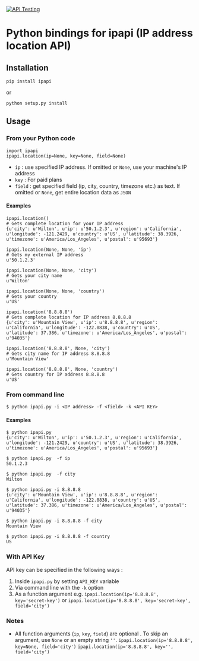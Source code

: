 [![API Testing](https://img.shields.io/badge/API%20Test-RapidAPI-blue.svg)](https://rapidapi.com/package/Ipapi/functions?utm_source=IpapiGithub&utm_medium=button&utm_content=Vender_Github)
# Python bindings for ipapi (IP address location API)

## Installation

```
pip install ipapi
```
or

```
python setup.py install
```

## Usage

### From your Python code

```
import ipapi
ipapi.location(ip=None, key=None, field=None)
```

- `ip`    : use specified IP address. If omitted or `None`, use your machine's IP address
- `key`   : For paid plans
- `field` : get specified field (ip, city, country, timezone etc.) as text. If omitted or `None`, get entire location data as `JSON`

#### Examples

```
ipapi.location()
# Gets complete location for your IP address
{u'city': u'Wilton', u'ip': u'50.1.2.3', u'region': u'California', u'longitude': -121.2429, u'country': u'US', u'latitude': 38.3926, u'timezone': u'America/Los_Angeles', u'postal': u'95693'}

ipapi.location(None, None, 'ip')
# Gets my external IP address
u'50.1.2.3'

ipapi.location(None, None, 'city')
# Gets your city name
u'Wilton'

ipapi.location(None, None, 'country')
# Gets your country
u'US'

ipapi.location('8.8.8.8')
# Gets complete location for IP address 8.8.8.8
{u'city': u'Mountain View', u'ip': u'8.8.8.8', u'region': u'California', u'longitude': -122.0838, u'country': u'US', u'latitude': 37.386, u'timezone': u'America/Los_Angeles', u'postal': u'94035'}

ipapi.location('8.8.8.8', None, 'city')
# Gets city name for IP address 8.8.8.8
u'Mountain View'

ipapi.location('8.8.8.8', None, 'country')
# Gets country for IP address 8.8.8.8
u'US'
```


### From command line
```
$ python ipapi.py -i <IP address> -f <field> -k <API KEY>
```

#### Examples

```
$ python ipapi.py 
{u'city': u'Wilton', u'ip': u'50.1.2.3', u'region': u'California', u'longitude': -121.2429, u'country': u'US', u'latitude': 38.3926, u'timezone': u'America/Los_Angeles', u'postal': u'95693'}

$ python ipapi.py  -f ip
50.1.2.3

$ python ipapi.py  -f city
Wilton

$ python ipapi.py -i 8.8.8.8
{u'city': u'Mountain View', u'ip': u'8.8.8.8', u'region': u'California', u'longitude': -122.0838, u'country': u'US', u'latitude': 37.386, u'timezone': u'America/Los_Angeles', u'postal': u'94035'}

$ python ipapi.py -i 8.8.8.8 -f city
Mountain View

$ python ipapi.py -i 8.8.8.8 -f country
US
```

### With API Key

API key can be specified in the following ways : 

1. Inside `ipapi.py` by setting `API_KEY` variable
2. Via command line with the `-k` option
3. As a function argument e.g. `ipapi.location(ip='8.8.8.8', key='secret-key')` or `ipapi.location(ip='8.8.8.8', key='secret-key', field='city')`

### Notes
- All function arguments (`ip`, `key`, `field`) are optional . To skip an argument, use `None` or an empty string `''`.
  `ipapi.location(ip='8.8.8.8', key=None, field='city')`
  `ipapi.location(ip='8.8.8.8', key='',   field='city')`    
